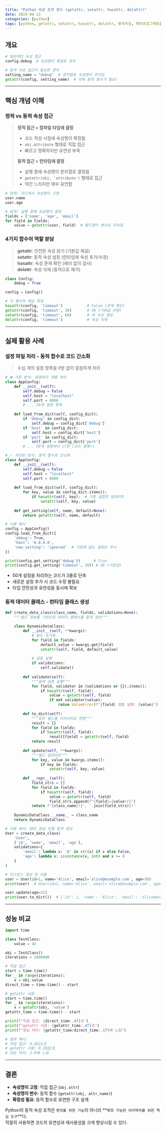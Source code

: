 ```yaml
---
title: "Python 속성 조작 함수 (getattr, setattr, hasattr, delattr)"
date: 2024-04-13
categories: [python]
tags: [python, getattr, setattr, hasattr, delattr, 동적속성, 메타프로그래밍]
---
```


## 개요

```python
# 일반적인 속성 접근
config.debug  # 속성명이 확정된 경우

# 동적 속성 접근이 필요한 경우
setting_name = "debug"  # 문자열로 속성명이 주어짐
getattr(config, setting_name)  # 이때 동적 함수가 필요!
```

---

## 핵심 개념 이해

### 정적 vs 동적 속성 접근

> **정적 접근 = 컴파일 타임에 결정**
> - 코드 작성 시점에 속성명이 확정됨
> - `obj.attribute` 형태로 직접 접근
> - 빠르고 명확하지만 유연성 부족
> 
> **동적 접근 = 런타임에 결정**
> - 실행 중에 속성명이 문자열로 결정됨
> - `getattr(obj, 'attribute')` 형태로 접근
> - 약간 느리지만 매우 유연함

```python
# 정적: 코드에서 속성명이 고정
user.name
user.age

# 동적: 실행 중에 속성명이 결정
fields = ['name', 'age', 'email']
for field in fields:
    value = getattr(user, field)  # 필드명이 변수로 주어짐
```

### 4가지 함수의 역할 분담

> **getattr**: 안전한 속성 읽기 (기본값 제공)  
> **setattr**: 동적 속성 설정 (런타임에 속성 추가/수정)  
> **hasattr**: 속성 존재 확인 (에러 없이 검사)  
> **delattr**: 속성 삭제 (동적으로 제거)

```python
class Config:
    debug = True

config = Config()

# 각 함수의 핵심 특징
hasattr(config, 'timeout')           # False (존재 확인)
getattr(config, 'timeout', 30)       # 30 (기본값 반환)
setattr(config, 'timeout', 60)       # 새 속성 생성
delattr(config, 'timeout')           # 속성 삭제
```

---

## 실제 활용 사례

### 설정 파일 처리 - 동적 함수로 코드 간소화

> 수십 개의 설정 항목을 if문 없이 깔끔하게 처리

```python
# ❌ 기존 방식: 설정마다 개별 처리
class AppConfig:
    def __init__(self):
        self.debug = False
        self.host = "localhost"
        self.port = 8000
        # ... 50개 설정 항목
    
    def load_from_dict(self, config_dict):
        if 'debug' in config_dict:
            self.debug = config_dict['debug']
        if 'host' in config_dict:
            self.host = config_dict['host']
        if 'port' in config_dict:
            self.port = config_dict['port']
        # ... 50개 설정마다 if문 (코드 중복!)

# ✅ 개선된 방식: 동적 함수로 간소화
class AppConfig:
    def __init__(self):
        self.debug = False
        self.host = "localhost" 
        self.port = 8080
    
    def load_from_dict(self, config_dict):
        for key, value in config_dict.items():
            if hasattr(self, key):  # 기존 설정만 업데이트
                setattr(self, key, value)
    
    def get_setting(self, name, default=None):
        return getattr(self, name, default)

# 사용 예시
config = AppConfig()
config.load_from_dict({
    'debug': True,
    'host': '0.0.0.0',
    'new_setting': 'ignored'  # 기존에 없는 설정은 무시
})

print(config.get_setting('debug'))      # True
print(config.get_setting('timeout', 30)) # 30 (기본값)
```

- 50개 설정을 처리하는 코드가 3줄로 단축
- 새로운 설정 추가 시 코드 수정 불필요
- 타입 안전성과 유연성을 동시에 확보

### 동적 데이터 클래스 - 런타임 클래스 생성

```python
def create_data_class(class_name, fields, validations=None):
    """필드 정보를 기반으로 데이터 클래스를 동적 생성"""
    
    class DynamicDataClass:
        def __init__(self, **kwargs):
            # 필드 초기화
            for field in fields:
                default_value = kwargs.get(field)
                setattr(self, field, default_value)
            
            # 검증 실행
            if validations:
                self.validate()
        
        def validate(self):
            """동적 검증 실행"""
            for field, validator in (validations or {}).items():
                if hasattr(self, field):
                    value = getattr(self, field)
                    if not validator(value):
                        raise ValueError(f"{field} 검증 실패: {value}")
        
        def to_dict(self):
            """모든 필드를 딕셔너리로 변환"""
            result = {}
            for field in fields:
                if hasattr(self, field):
                    result[field] = getattr(self, field)
            return result
        
        def update(self, **kwargs):
            """필드 업데이트"""
            for key, value in kwargs.items():
                if key in fields:
                    setattr(self, key, value)
        
        def __repr__(self):
            field_strs = []
            for field in fields:
                if hasattr(self, field):
                    value = getattr(self, field)
                    field_strs.append(f"{field}={value!r}")
            return f"{class_name}({', '.join(field_strs)})"
    
    DynamicDataClass.__name__ = class_name
    return DynamicDataClass

# 사용 예시: API 응답 모델 동적 생성
User = create_data_class(
    'User', 
    ['id', 'name', 'email', 'age'],
    validations={
        'email': lambda x: '@' in str(x) if x else False,
        'age': lambda x: isinstance(x, int) and x >= 0
    }
)

# 인스턴스 생성 및 사용
user = User(id=1, name='Alice', email='alice@example.com', age=30)
print(user)  # User(id=1, name='Alice', email='alice@example.com', age=30)

user.update(age=31)
print(user.to_dict())  # {'id': 1, 'name': 'Alice', 'email': 'alice@example.com', 'age': 31}
```

---

## 성능 비교

```python
import time

class TestClass:
    value = 42

obj = TestClass()
iterations = 1000000

# 직접 접근
start = time.time()
for _ in range(iterations):
    x = obj.value
direct_time = time.time() - start

# getattr 사용
start = time.time()
for _ in range(iterations):
    x = getattr(obj, 'value')
getattr_time = time.time() - start

print(f"직접 접근: {direct_time:.4f}초")
print(f"getattr 사용: {getattr_time:.4f}초")
print(f"성능 차이: {getattr_time/direct_time:.1f}배 느림")

# 결과 예시:
# 직접 접근: 0.0521초
# getattr 사용: 0.1032초  
# 성능 차이: 2.0배 느림
```
---

## 결론
- **속성명이 고정**: 직접 접근 (`obj.attr`)
- **속성명이 변수**: 동적 함수 (`getattr(obj, attr_name)`)
- **확장성 필요**: 동적 함수로 유연한 구조 설계

Python의 동적 속성 조작은 `편의를 위한 기능`이 아니라 **`확장 가능한 아키텍처를 위한 핵심 도구`**다.  
적절히 사용하면 코드의 유연성과 재사용성을 크게 향상시킬 수 있다.